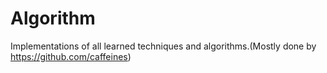 # Algorithm
Implementations of all learned techniques and algorithms.(Mostly done by https://github.com/caffeines)
